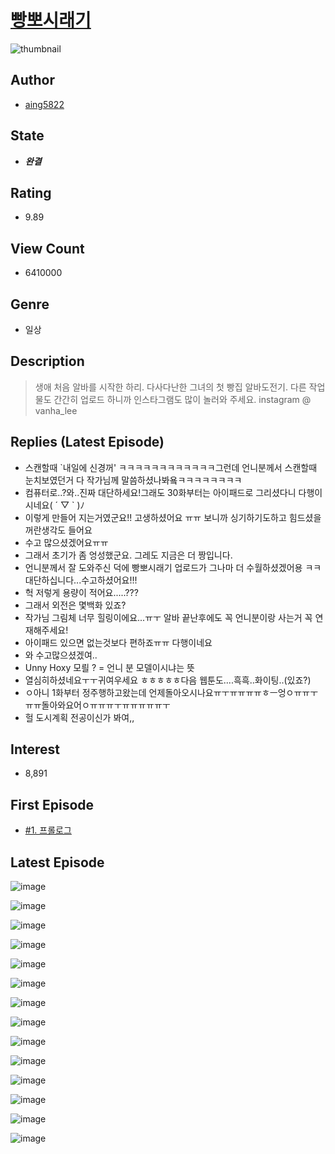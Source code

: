 # [빵뽀시래기](https://comic.naver.com/bestChallenge/list?titleId=719513)
![thumbnail](https://image-comic.pstatic.net/user_contents_data/challenge_comic/2019/05/29/321357/thumbnail_202x1647d6b5a7b_60b6_4256_8b9d_79199f7e0df6_00001535.JPEG)

## Author
- [aing5822](https://comic.naver.com/artistTitle?id=321357)

## State
- ***완결***

## Rating
- 9.89

## View Count
- 6410000

## Genre
- 일상

## Description
> 생애 처음 알바를 시작한 하리. 다사다난한 그녀의 첫 빵집 알바도전기. 다른 작업물도 간간히 업로드 하니까 인스타그램도 많이 놀러와 주세요. instagram @ vanha_lee

## Replies (Latest Episode)
- 스캔할때 `내일에 신경꺼' ㅋㅋㅋㅋㅋㅋㅋㅋㅋㅋㅋㅋ그런데 언니분께서 스캔할때 눈치보였던거 다 작가님께 말씀하셨나봐욬ㅋㅋㅋㅋㅋㅋㅋㅋ
- 컴퓨터로..?와..진짜 대단하세요!그래도 30화부터는 아이패드로 그리셨다니 다행이시네요( ´ ▽ ` )ﾉ
- 이렇게 만들어 지는거였군요!! 고생하셨어요 ㅠㅠ 보니까 싱기하기도하고 힘드셨을꺼란생각도 들어요
- 수고 많으셨겠어요ㅠㅠ
- 그래서 초기가 좀 엉성했군요. 그레도 지금은 더 짱입니다.
- 언니분께서 잘 도와주신 덕에 빵뽀시래기 업로드가 그나마 더 수월하셨겠어용 ㅋㅋ 대단하십니다...수고하셨어요!!!
- 헉 저렇게 용량이 적어요.....???
- 그래서 외전은 몇백화 있죠?
- 작가님 그림체 너무 힐링이에요...ㅠㅜ 알바 끝난후에도 꼭 언니분이랑 사는거 꼭 연재해주세요!
- 아이패드 있으면 없는것보다 편하죠ㅠㅠ 다행이네요
- 와 수고많으셨겠여..
- Unny Hoxy 모릘 ? = 언니 분 모델이시냐는 뜻
- 열심히하셨네요ㅜㅜ귀여우세요 ㅎㅎㅎㅎㅎ다음 웹툰도....흑흑..화이팅..(있죠?)
- ㅇ아니 1화부터 정주행하고왔는데 언제돌아오시나요ㅠㅜㅠㅠㅠㅠㅎㅡ엉ㅇㅠㅠㅜㅠㅠ돌아와요어ㅇㅠㅠㅠㅜㅠㅠㅠㅠㅠㅜ
- 헐 도시계획 전공이신가 봐여,,

## Interest
- 8,891

## First Episode
- [#1. 프롤로그](https://comic.naver.com/bestChallenge/detail?titleId=719513&no=1)

## Latest Episode
![image](https://image-comic.pstatic.net/user_contents_data/challenge_comic/2020/09/25/321357/upload_3689122530145231159.jpeg)

![image](https://image-comic.pstatic.net/user_contents_data/challenge_comic/2020/09/25/321357/upload_3763145841275582309.jpeg)

![image](https://image-comic.pstatic.net/user_contents_data/challenge_comic/2020/09/25/321357/upload_3775203097834500450.jpeg)

![image](https://image-comic.pstatic.net/user_contents_data/challenge_comic/2020/09/25/321357/upload_3918472761602946608.jpeg)

![image](https://image-comic.pstatic.net/user_contents_data/challenge_comic/2020/09/25/321357/upload_7365971674889676336.jpeg)

![image](https://image-comic.pstatic.net/user_contents_data/challenge_comic/2020/09/25/321357/upload_7220504092662380598.jpeg)

![image](https://image-comic.pstatic.net/user_contents_data/challenge_comic/2020/09/25/321357/upload_4136055298763797089.jpeg)

![image](https://image-comic.pstatic.net/user_contents_data/challenge_comic/2020/09/25/321357/upload_7378642451264123491.jpeg)

![image](https://image-comic.pstatic.net/user_contents_data/challenge_comic/2020/09/25/321357/upload_3616729374523614516.jpeg)

![image](https://image-comic.pstatic.net/user_contents_data/challenge_comic/2020/09/25/321357/upload_3774352063080718643.jpeg)

![image](https://image-comic.pstatic.net/user_contents_data/challenge_comic/2020/09/25/321357/upload_3763148254191302713.jpeg)

![image](https://image-comic.pstatic.net/user_contents_data/challenge_comic/2020/09/25/321357/upload_3977012946716930871.jpeg)

![image](https://image-comic.pstatic.net/user_contents_data/challenge_comic/2020/09/25/321357/upload_7161114164489039973.jpeg)

![image](https://image-comic.pstatic.net/user_contents_data/challenge_comic/2020/09/25/321357/upload_3631417943632392548.jpeg)
